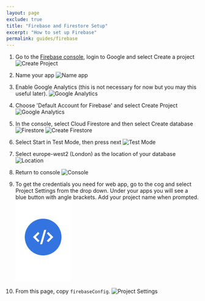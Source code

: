 ```yaml
---
layout: page
exclude: true
title: "Firebase and Firestore Setup"
excerpt: "How to set up Firebase"
permalink: guides/firebase
---
```


1. Go to the [Firebase console](https://console.firebase.google.com), login to Google and select Create a project
![Create Project](../assets/firestore/create_project.png)

2. Name your app
![Name app](../assets/firestore/name.png)

3. Enable Google Analytics (this is not necessary for now but you may this useful later).
![Google Analytics](../assets/firestore/ganalytics1.png)

4. Choose 'Default Account for Firebase' and select Create Project
![Google Analytics](../assets/firestore/ganalytics2.png)

5. In the console, select Cloud Firestore and then select Create database
    ![Firestore](../assets/firestore/firestore.png)
    ![Create Firestore](../assets/firestore/create_firestore.png)

6. Select Start in Test Mode, then press next
![Test Mode](../assets/firestore/test_mode.png)

7. Select europe-west2 (London) as the location of your database
![Location](../assets/firestore/location.png)

8. Return to console
![Console](../assets/firestore/console.png)

9. To get the credentials you need for web app, go to the cog and select Project Settings from the drop down. Under your apps you will see a blue button with angle brackets. Add your project name when prompted.
![Project Settings](../assets/firestore/blue_button.png)

10. From this page, copy `firebaseConfig`.
![Project Settings](../assets/firestore/project_settings.png)